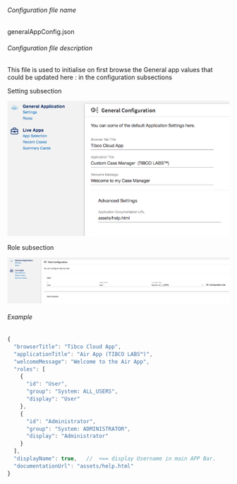###### Configuration file name

generalAppConfig.json

###### Configuration file description

This file is used to initialise on first browse the General app values that could be updated here : in the configuration subsections

Setting subsection

![enter image description here](./generalAppConfig-settings.png)

Role subsection

![enter image description here](./generalAppConfig-roles.png)


###### Example
```javascript
{
  "browserTitle": "Tibco Cloud App",
  "applicationTitle": "Air App (TIBCO LABS™)",
  "welcomeMessage": "Welcome to the Air App",
  "roles": [
    {
      "id": "User",
      "group": "System: ALL_USERS",
      "display": "User"
    },
    {
      "id": "Administrator",
      "group": "System: ADMINISTRATOR",
      "display": "Administrator"
    }
  ],
  "displayName": true,   //  <== display Username in main APP Bar.
  "documentationUrl": "assets/help.html"
}
```





